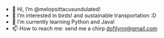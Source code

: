 - 👋 Hi, I’m @melopsittacusundulated!
- 👀 I’m interested in birds! and sustainable transportation :D
- 🌱 I’m currently learning Python and Java!
- 📫 How to reach me: send me a chirp dofilynn@gmail.com

<!---
melopsittacusundulated/melopsittacusundulated is a ✨ special ✨ repository because its `README.md` (this file) appears on your GitHub profile.
You can click the Preview link to take a look at your changes.
--->

